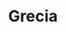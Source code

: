 ---
title: Grecia
date: 
draft: false

# descripcion
description : Torzado

materials: Plata 925

color: Plateado

dimensions: 4,5cm

code: 01-01-0029

type: "Aros"

categories: []

price: $3.040,00

# Images
# first image will be shown in the product page
images:
  # - image: "images/path_to_image"
  # La ubicacion de las imagenes es imagenes/Aros/Aros.Colgantes/01-01-0029-grecia
  - image: "./images/aros/colgantes/01-01-0029-torzado_a.jpeg"
  - image: "./images/aros/colgantes/01-01-0029-torzado_b.jpeg"
---